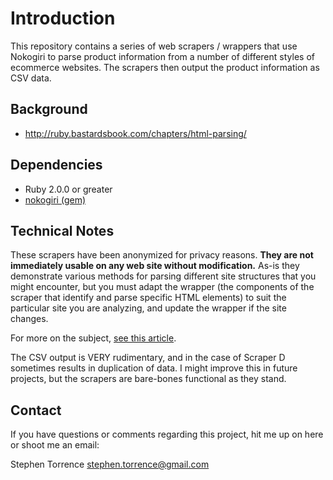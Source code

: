 # Introduction

This repository contains a series of web scrapers / wrappers that use Nokogiri to parse product information from a number of different styles of ecommerce websites. The scrapers then output the product information as CSV data.

## Background

* http://ruby.bastardsbook.com/chapters/html-parsing/

## Dependencies

* Ruby 2.0.0 or greater
* [nokogiri (gem)](http://nokogiri.org/)

## Technical Notes

These scrapers have been anonymized for privacy reasons. **They are not immediately usable on any web site without modification.** As-is they demonstrate various methods for parsing different site structures that you might encounter, but you must adapt the wrapper (the components of the scraper that identify and parse specific HTML elements) to suit the particular site you are analyzing, and update the wrapper if the site changes.

For more on the subject, [see this article](http://en.wikipedia.org/wiki/Wrapper_(data_mining)).

The CSV output is VERY rudimentary, and in the case of Scraper D sometimes results in duplication of data. I might improve this in future projects, but the scrapers are bare-bones functional as they stand.

## Contact

If you have questions or comments regarding this project, hit me up on here or shoot me an email:

Stephen Torrence
stephen.torrence@gmail.com
